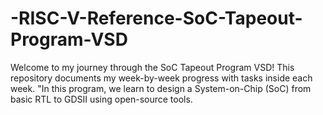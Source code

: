 # -RISC-V-Reference-SoC-Tapeout-Program-VSD
Welcome to my journey through the SoC Tapeout Program VSD! This repository documents my week-by-week progress with tasks inside each week.  "In this program, we learn to design a System-on-Chip (SoC) from basic RTL to GDSII using open-source tools. 
